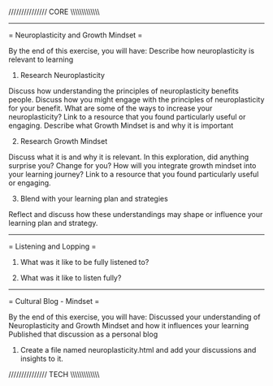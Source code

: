 

/////////////// CORE \\\\\\\\\\\\\\\\\\\\\\\\\\


--------------------------------------------
= Neuroplasticity and Growth Mindset = 

By the end of this exercise, you will have:
  Describe how neuroplasticity is relevant to learning

1. Research Neuroplasticity

Discuss how understanding the principles of neuroplasticity benefits people.
Discuss how you might engage with the principles of neuroplasticity for your benefit.
What are some of the ways to increase your neuroplasticity?
Link to a resource that you found particularly useful or engaging.
Describe what Growth Mindset is and why it is important

2. Research Growth Mindset

Discuss what it is and why it is relevant.
In this exploration, did anything surprise you? Change for you?
How will you integrate growth mindset into your learning journey?
Link to a resource that you found particularly useful or engaging.

3. Blend with your learning plan and strategies

Reflect and discuss how these understandings may shape or influence your learning plan and strategy.

--------------------------------------------
= Listening and Lopping =

1. What was it like to be fully listened to?


2. What was it like to listen fully?


--------------------------------------------
= Cultural Blog - Mindset =

By the end of this exercise, you will have:
  Discussed your understanding of Neuroplasticity and Growth Mindset and how it influences your learning
  Published that discussion as a personal blog

1. Create a file named neuroplasticity.html and add your discussions and insights to it.


/////////////// TECH  \\\\\\\\\\\\\\\\\\\\\\\\\\